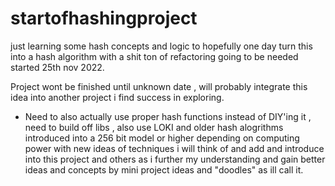 # startofhashingproject
just learning some hash concepts and logic to hopefully one day turn this into a hash algorithm with a shit ton of refactoring going to be needed started 25th nov 2022.



Project wont be finished until unknown date , will probably integrate this idea into another project i find success in exploring.


- Need to also actually use proper hash functions instead of DIY'ing it , need to build off libs , also use LOKI and older hash alogrithms introduced into a 256 bit model or higher depending on computing power with new ideas of techniques i will think of and add and introduce into this project and others as i further my understanding and gain better ideas and concepts by mini project ideas and "doodles" as ill call it.
